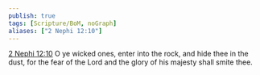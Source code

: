 ```yaml
---
publish: true
tags: [Scripture/BoM, noGraph]
aliases: ["2 Nephi 12:10"]
---
```

[2 Nephi 12:10](https://churchofjesuschrist.org/study/scriptures/bofm/2-ne/12?lang=eng&id=p10#p10) O ye wicked ones, enter into the rock, and hide thee in the dust, for the fear of the Lord and the glory of his majesty shall smite thee.
